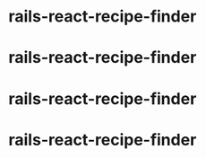 # rails-react-recipe-finder
# rails-react-recipe-finder
# rails-react-recipe-finder
# rails-react-recipe-finder
